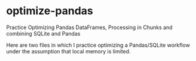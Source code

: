 # optimize-pandas
Practice Optimizing Pandas DataFrames, Processing in Chunks and combining SQLite and Pandas

Here are two files in which I practice optimizing a Pandas/SQLite workflow under the assumption that local memory is limited.
